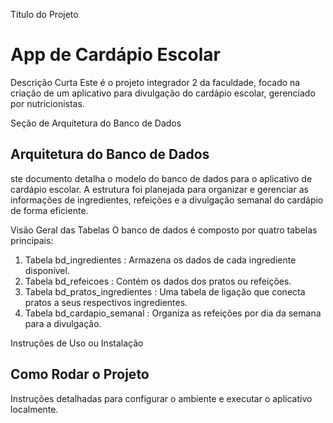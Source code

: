 Título do Projeto
# App de Cardápio Escolar

Descrição Curta
Este é o projeto integrador 2 da faculdade, focado na criação de um aplicativo para divulgação do cardápio escolar, gerenciado por nutricionistas.

Seção de Arquitetura do Banco de Dados
## Arquitetura do Banco de Dados
ste documento detalha o modelo do banco de dados para o aplicativo de cardápio escolar. A estrutura foi planejada para organizar e gerenciar as informações de ingredientes, refeições e a divulgação semanal do cardápio de forma eficiente.

Visão Geral das Tabelas
O banco de dados é composto por quatro tabelas principais:
1. Tabela bd_ingredientes : Armazena os dados de cada ingrediente disponível.
2. Tabela bd_refeicoes : Contém os dados dos pratos ou refeições.
3. Tabela bd_pratos_ingredientes : Uma tabela de ligação que conecta pratos a seus respectivos ingredientes.
4. Tabela bd_cardapio_semanal : Organiza as refeições por dia da semana para a divulgação.


Instruções de Uso ou Instalação 
## Como Rodar o Projeto
Instruções detalhadas para configurar o ambiente e executar o aplicativo localmente.
